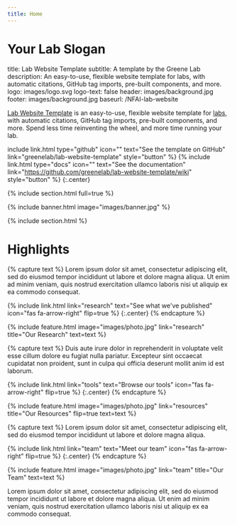 ```yaml
---
title: Home
---
```




# Your Lab Slogan

title: Lab Website Template
subtitle: A template by the Greene Lab
description: An easy-to-use, flexible website template for labs, with automatic citations, GitHub tag imports, pre-built components, and more.
logo: images/logo.svg
logo-text: false
header: images/background.jpg
footer: images/background.jpg
baseurl: /NFAI-lab-website

[Lab Website Template](https://github.com/greenelab/lab-website-template) is an easy-to-use, flexible website template for [labs](https://www.greenelab.com/), with automatic citations, GitHub tag imports, pre-built components, and more.
Spend less time reinventing the wheel, and more time running your lab.


  include link.html
  type="github"
  icon=""
  text="See the template on GitHub"
  link="greenelab/lab-website-template"
  style="button"
%}
{%
  include link.html
  type="docs"
  icon=""
  text="See the documentation"
  link="https://github.com/greenelab/lab-website-template/wiki"
  style="button"
%}
{:.center}

{% include section.html full=true %}

{% include banner.html image="images/banner.jpg" %}

{% include section.html %}

# Highlights

{% capture text %}
Lorem ipsum dolor sit amet, consectetur adipiscing elit, sed do eiusmod tempor incididunt ut labore et dolore magna aliqua.
Ut enim ad minim veniam, quis nostrud exercitation ullamco laboris nisi ut aliquip ex ea commodo consequat.

{%
  include link.html
  link="research"
  text="See what we've published"
  icon="fas fa-arrow-right"
  flip=true
%}
{:.center}
{% endcapture %}

{%
  include feature.html
  image="images/photo.jpg"
  link="research"
  title="Our Research"
  text=text
%}

{% capture text %}
Duis aute irure dolor in reprehenderit in voluptate velit esse cillum dolore eu fugiat nulla pariatur.
Excepteur sint occaecat cupidatat non proident, sunt in culpa qui officia deserunt mollit anim id est laborum.

{%
  include link.html
  link="tools"
  text="Browse our tools"
  icon="fas fa-arrow-right"
  flip=true
%}
{:.center}
{% endcapture %}

{%
  include feature.html
  image="images/photo.jpg"
  link="resources"
  title="Our Resources"
  flip=true
  text=text
%}

{% capture text %}
Lorem ipsum dolor sit amet, consectetur adipiscing elit, sed do eiusmod tempor incididunt ut labore et dolore magna aliqua.

{%
  include link.html
  link="team"
  text="Meet our team"
  icon="fas fa-arrow-right"
  flip=true
%}
{:.center}
{% endcapture %}

{%
  include feature.html
  image="images/photo.jpg"
  link="team"
  title="Our Team"
  text=text
%}

Lorem ipsum dolor sit amet, consectetur adipiscing elit, sed do eiusmod tempor incididunt ut labore et dolore magna aliqua.
Ut enim ad minim veniam, quis nostrud exercitation ullamco laboris nisi ut aliquip ex ea commodo consequat.
